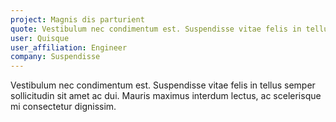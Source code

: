 ```yaml
---
project: Magnis dis parturient
quote: Vestibulum nec condimentum est. Suspendisse vitae felis in tellus semper sollicitudin sit amet ac dui. Mauris maximus interdum lectus, ac scelerisque mi consectetur dignissim.
user: Quisque
user_affiliation: Engineer
company: Suspendisse
---
```


Vestibulum nec condimentum est. Suspendisse vitae felis in tellus semper sollicitudin sit amet ac
dui. Mauris maximus interdum lectus, ac scelerisque mi consectetur dignissim.
